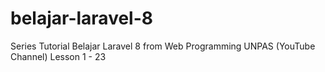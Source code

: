 # belajar-laravel-8

Series Tutorial Belajar Laravel 8 from Web Programming UNPAS (YouTube Channel)
Lesson 1 - 23
